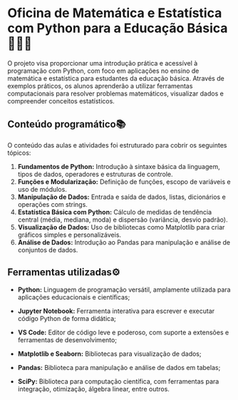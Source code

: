 # Oficina de Matemática e Estatística com Python para a Educação Básica 🐍🤖👾

O projeto visa proporcionar uma introdução prática e acessível à programação com Python, com foco em aplicações no ensino de matemática e estatística para estudantes da educação básica. Através de exemplos práticos, os alunos aprenderão a utilizar ferramentas computacionais para resolver problemas matemáticos, visualizar dados e compreender conceitos estatísticos.

## Conteúdo programático📚
O conteúdo das aulas e atividades foi estruturado para cobrir os seguintes tópicos:

1. **Fundamentos de Python:** Introdução à sintaxe básica da linguagem, tipos de dados, operadores e estruturas de controle.
2. **Funções e Modularização:** Definição de funções, escopo de variáveis e uso de módulos.
3. **Manipulação de Dados:** Entrada e saída de dados, listas, dicionários e operações com strings.
4. **Estatística Básica com Python:** Cálculo de medidas de tendência central (média, mediana, moda) e dispersão (variância, desvio padrão).
5. **Visualização de Dados:** Uso de bibliotecas como Matplotlib para criar gráficos simples e personalizáveis.
6. **Análise de Dados:** Introdução ao Pandas para manipulação e análise de conjuntos de dados.

## Ferramentas utilizadas⚙️

- **Python:** Linguagem de programação versátil, amplamente utilizada para aplicações educacionais e científicas;

- **Jupyter Notebook:** Ferramenta interativa para escrever e executar código Python de forma didática;

- **VS Code:** Editor de código leve e poderoso, com suporte a extensões e ferramentas de desenvolvimento;

- **Matplotlib e Seaborn:** Bibliotecas para visualização de dados;

- **Pandas:** Biblioteca para manipulação e análise de dados em tabelas;

- **SciPy:** Biblioteca para computação científica, com ferramentas para integração, otimização, álgebra linear, entre outros.

